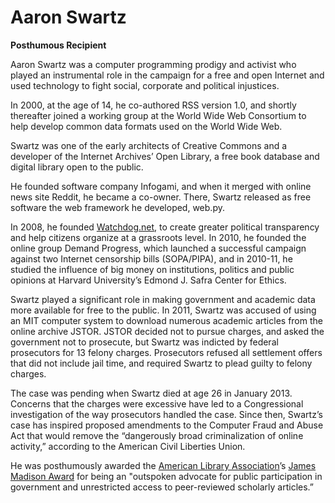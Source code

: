 # Aaron Swartz


**Posthumous Recipient**

Aaron Swartz was a computer programming prodigy and activist who played an instrumental role in the campaign for a free and open Internet and used technology to fight social, corporate and political injustices.

In 2000, at the age of 14, he co-authored RSS version 1.0, and shortly thereafter joined a working group at the World Wide Web Consortium to help develop common data formats used on the World Wide Web. &nbsp;

Swartz was one of the early architects of Creative Commons and a developer of the Internet Archives’ Open Library, a free book database and digital library open to the public.</p>
<p>He founded software company Infogami, and when it merged with online news site Reddit, he became a co-owner. There, Swartz released as free software the web framework he developed, web.py.  

In 2008, he founded [Watchdog.net](http://watchdog.net/), to create greater political transparency and help citizens organize at a grassroots level. In 2010, he founded the online group Demand Progress, which launched a successful campaign against two Internet censorship bills (SOPA/PIPA), and in 2010-11, he studied the influence of big money on institutions, politics and public opinions at Harvard University’s Edmond J. Safra Center for Ethics.

Swartz played a significant role in making government and academic data more available for free to the public. In 2011, Swartz was accused of using an MIT computer system to download numerous academic articles from the online archive JSTOR. JSTOR decided not to pursue charges, and asked the government not to prosecute, but Swartz was indicted by federal prosecutors for 13 felony charges. Prosecutors refused all settlement offers that did not include jail time, and required Swartz to plead guilty to felony charges.

The case was pending when Swartz died at age 26 in January 2013. Concerns that the charges were excessive have led to a Congressional investigation of the way prosecutors handled the case. Since then, Swartz’s case has inspired proposed amendments to the Computer Fraud and Abuse Act that would remove the “dangerously broad criminalization of online activity,” according to the American Civil Liberties Union.

He was posthumously awarded the [American Library Association](http://en.wikipedia.org/wiki/American_Library_Association)’s [James Madison Award](http://en.wikipedia.org/wiki/James_Madison_Award) for being an "outspoken advocate for public participation in government and unrestricted access to peer-reviewed scholarly articles.” &nbsp;


